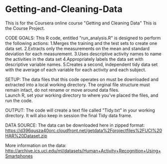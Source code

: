 Getting-and-Cleaning-Data
=========================
This is for the Coursera online course "Getting and Cleaning Data"
This is the Course Project.

CODE GOALS:
This R code, entitled "run_analysis.R" is designed to perform the following actions:
1.Merges the training and the test sets to create one data set.
2.Extracts only the measurements on the mean and standard deviation for each measurement. 
3.Uses descriptive activity names to name the activities in the data set
4.Appropriately labels the data set with descriptive variable names. 
5.Creates a second, independent tidy data set with the average of each variable for each activity and each subject. 

SETUP:  The data files that this code operates on must be downloaded and extracted into a local working directory.
The orginal file structure must remain intact, do not rename or move around data files.  
Launch R, set your working directory to where you've placed the files, and run the code.

OUTPUT:  The code will create a text file called "Tidy.txt" in your working directory. 
It will also keep in session the final Tidy data frame.

DATA SOURCE:
The data can be downloaded here in zipped format:
https://d396qusza40orc.cloudfront.net/getdata%2Fprojectfiles%2FUCI%20HAR%20Dataset.zip

More information on the data:
http://archive.ics.uci.edu/ml/datasets/Human+Activity+Recognition+Using+Smartphones
